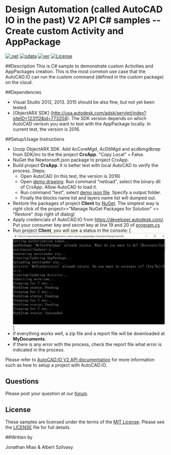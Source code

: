 # Design Automation (called AutoCAD IO in the past) V2 API C# samples -- Create custom Activity and AppPackage

[![.net](https://img.shields.io/badge/.net-4.5-green.svg)](http://www.microsoft.com/en-us/download/details.aspx?id=30653)
[![odata](https://img.shields.io/badge/odata-4.0-yellow.svg)](http://www.odata.org/documentation/)
[![ver](https://img.shields.io/badge/AutoCAD.io-2.0.0-blue.svg)](https://developer.autodesk.com/api/autocadio/v2/)
[![License](http://img.shields.io/:license-mit-red.svg)](http://opensource.org/licenses/MIT)

##Description
This is C# sample to demonstrate custom Activities and AppPackages creation. This is the most
common use case that the AutoCAD.IO can run the custom command (defined in the custom package) on the cloud.

##Dependencies

* Visual Studio 2012, 2013. 2015 should be also fine, but not yet been tested.
* [ObjectARX SDK] (http://usa.autodesk.com/adsk/servlet/index?siteID=123112&id=773204). The SDK version depends on which AutoCAD verison you want to test with the AppPackage locally. In current test, the version is 2016.

##Setup/Usage Instructions
* Unzip ObjectARX SDK. Add AcCoreMgd, AcDbMgd and acdbmgdbrep from SDK/inc to the the project **CrxApp**.  "Copy Local" = False.
* NuGet the Newtonsoft.json package to project CrxApp.
* Build project **CrxApp**. It is better test with local AutoCAD to verify the process. Steps:
  * Open AutoCAD (in this test, the version is 2016)
  * Open [demo drawing](demofiles/demodrawing.dwg). Run command "netload", select the binary dll of CrxApp. Allow AutoCAD to load it.
  * Run command "test", select [demo json file](demofiles/demojson.json). Specify a output folder. 
  * Finally the blocks name list and layers name list will dumped out.
* Restore the packages of project **Client** by [NuGet](https://www.nuget.org/). The simplest way is right click of the project>>"Manage NuGet Packages for Solution" >> "Restore" (top right of dialog)
* Apply credencials of AutoCAD.IO from https://developer.autodesk.com/. Put your consumer key and secret key at  line 19 and 20 of [program.cs](Client/Program.cs) 
* Run project **Client**, you will see a status in the console:
[![](demofiles/IORunning.png)] 
* if everything works well, a zip file and a report file will be downloaded at **MyDocuments**.
* if there is any error with the process, check the report file what error is indicated in the process.

Please refer to [AutoCAD.IO V2 API documentation](https://developer.autodesk.com/api/autocadio/v2/#tutorials) for more information such as how to setup a project with AutoCAD.IO.

## Questions

Please post your question at our [forum](http://forums.autodesk.com/t5/autocad-i-o/bd-p/105).

## License

These samples are licensed under the terms of the [MIT License](http://opensource.org/licenses/MIT). Please see the [LICENSE](LICENSE) file for full details.

##Written by 

Jonathan Miao & Albert Szilvasy
